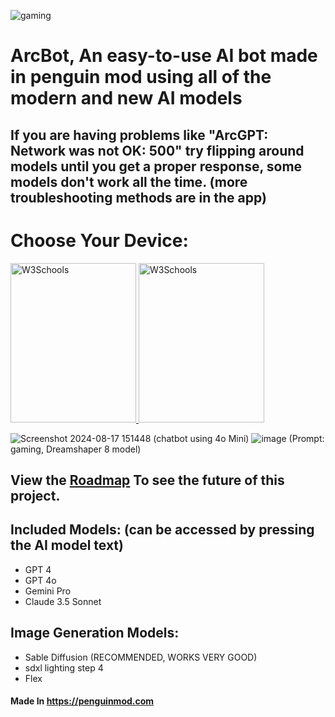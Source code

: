 ![gaming](https://github.com/user-attachments/assets/9d3fcb69-5b34-43cb-a32a-6432d1d58872)
# ArcBot, An easy-to-use AI bot made in penguin mod using all of the modern and new AI models 
## If you are having problems like "ArcGPT: Network was not OK: 500" try flipping around models until you get a proper response, some models don't work all the time. (more troubleshooting methods are in the app)
# Choose Your Device:

<a href="https://arc360alt.github.io/ArcGPT/ArcGPT4o.html">
        <img border="0" alt="W3Schools" src="https://github.com/user-attachments/assets/36d947b8-8d6b-416b-b2dc-5fa311cb5764" width="201" height="255"> 
    <a>
        <a href="ArcGPT4oMobile.html">
          <img border="0" alt="W3Schools" src="https://github.com/user-attachments/assets/e4919b25-5b4a-4733-86c7-392111316c20" width="201" height="255">
        </a>

![Screenshot 2024-08-17 151448](https://github.com/user-attachments/assets/c3cbf1f9-a4f2-4555-8072-7af28fea1031) (chatbot using 4o Mini)
![image](https://github.com/user-attachments/assets/a06f2379-22c2-410c-8435-b3bfe144e9b9) (Prompt: gaming, Dreamshaper 8 model)

## View the [Roadmap](https://arc360alt.github.io/ArcGPT/Roadmap.html) To see the future of this project.

## Included Models: (can be accessed by pressing the AI model text)
- GPT 4
- GPT 4o
- Gemini Pro
- Claude 3.5 Sonnet

## Image Generation Models:
- Sable Diffusion (RECOMMENDED, WORKS VERY GOOD)
- sdxl lighting step 4 
- Flex

#### **Made In** https://penguinmod.com

